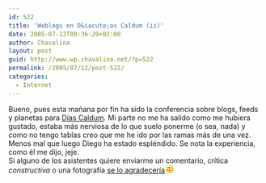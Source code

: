 ```yaml
---
id: 522
title: 'Weblogs en D&iacute;as Caldum (ii)'
date: 2005-07-12T09:36:29+02:00
author: Chavalina
layout: post
guid: http://www.wp.chavalina.net/?p=522
permalink: /2005/07/12/post-522/
categories:
  - Internet
---
```

Bueno, pues esta ma&ntilde;ana por fin ha sido la conferencia sobre blogs, feeds y planetas para <a href="http://diascaldum.um.es" target="_blank">D&iacute;as Caldum</a>. Mi parte no me ha salido como me hubiera gustado, estaba más nerviosa de lo que suelo ponerme (o sea, nada) y como no tengo tablas creo que me he ido por las ramas más de una vez. Menos mal que luego Diego ha estado espléndido. Se nota la experiencia, como él me dijo, jeje.  
Si alguno de los asistentes quiere enviarme un comentario, cr&iacute;tica _constructiva_ o una fotograf&iacute;a <a href="mailto:chavalina@gmail.com" target="_blank">se lo agradecer&iacute;a</a>![emo](/imagenes/emoticonos/sonrisa.gif)